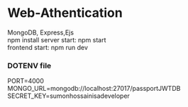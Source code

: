 # Web-Athentication
MongoDB, Express,Ejs  
npm install
server start: npm start  
frontend start: npm run dev  
### DOTENV file

PORT=4000  
MONGO_URL=mongodb://localhost:27017/passportJWTDB  
SECRET_KEY=sumonhossainisadeveloper
